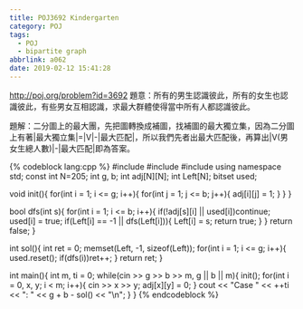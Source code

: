```yaml
---
title: POJ3692 Kindergarten
category: POJ
tags:
  - POJ
  - bipartite graph
abbrlink: a062
date: 2019-02-12 15:41:28
---
```

http://poj.org/problem?id=3692
題意：所有的男生認識彼此，所有的女生也認識彼此，有些男女互相認識，求最大群體使得當中所有人都認識彼此。
<!-- more -->
題解：二分圖上的最大團，先把圖轉換成補圖，找補圖的最大獨立集，因為二分圖上有著|最大獨立集|=|V|-|最大匹配|，所以我們先者出最大匹配後，再算出|V(男女生總人數)|-|最大匹配|即為答案。

{% codeblock lang:cpp %}
#include <iostream>
#include <cstring>
#include <bitset>
using namespace std;
const int N=205;
int g, b;
int adj[N][N];
int Left[N];
bitset<N> used;

void init(){
    for(int i = 1; i <= g; i++){
        for(int j = 1; j <= b; j++){
            adj[i][j] = 1;
        }
    }
}

bool dfs(int s){
    for(int i = 1; i <= b; i++){
        if(!adj[s][i] || used[i])continue;
        used[i] = true;
        if(Left[i] == -1 || dfs(Left[i])){
            Left[i] = s;
            return true;
        }
    }
    return false;
}

int sol(){
    int ret = 0;
    memset(Left, -1, sizeof(Left));
    for(int i = 1; i <= g; i++){
        used.reset();
        if(dfs(i))ret++;
    }
    return ret;
}

int main(){
    int m, ti = 0;
    while(cin >> g >> b >> m, g || b || m){
        init();
        for(int i = 0, x, y; i < m; i++){
            cin >> x >> y;
            adj[x][y] = 0;
        }
        cout << "Case " << ++ti << ": " << g + b - sol() << "\n";
    }
}
{% endcodeblock %}